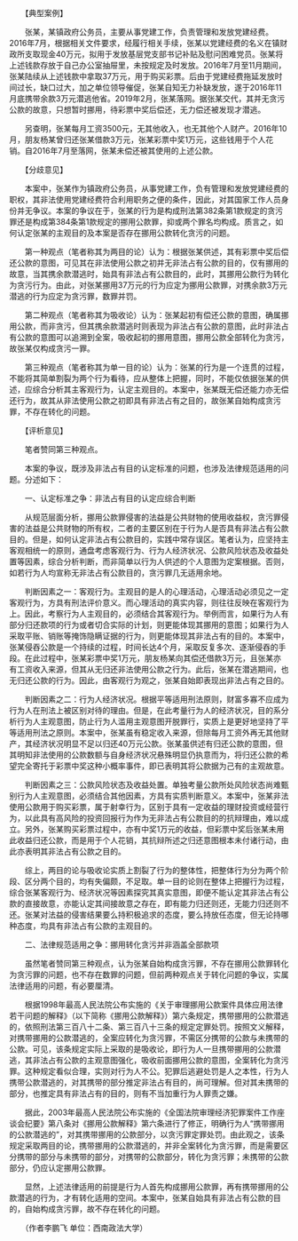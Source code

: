 　　【典型案例】

　　张某，某镇政府公务员，主要从事党建工作，负责管理和发放党建经费。2016年7月，根据相关文件要求，经履行相关手续，张某以党建经费的名义在镇财政所支取现金40万元，拟用于发放基层党支部书记补贴及慰问困难党员。张某将上述钱款存放于自己办公室抽屉里，未按规定及时发放。2016年7月至11月期间，张某陆续从上述钱款中拿取37万元，用于购买彩票。后由于党建经费拖延发放时间过长，缺口过大，加之单位领导催促，张某自知无力补缺发放，遂于2016年11月底携带余款3万元潜逃他省。2019年2月，张某落网。据张某交代，其并无贪污公款的故意，只想暂时挪用，待彩票中奖后偿还，无力偿还被发现才潜逃。

　　另查明，张某每月工资3500元，无其他收入，也无其他个人财产。2016年10月，朋友杨某曾归还张某借款3万元，张某彩票中奖1万元，这些钱用于个人花销。自2016年7月至落网，张某未偿还被其使用的上述公款。

　　【分歧意见】

　　本案中，张某作为镇政府公务员，从事党建工作，负有管理和发放党建经费的职权，其非法使用党建经费符合利用职务之便的条件，因此，对其国家工作人员身份并无争议。本案的争议在于，张某的行为是构成刑法第382条第1款规定的贪污罪还是构成第384条第1款规定的挪用公款罪，抑或两个罪名均构成。质言之，如何认定张某的主观目的及本案是否存在挪用公款转化贪污的问题。

　　第一种观点（笔者称其为两目的论）认为：根据张某供述，其有彩票中奖后偿还公款的意图，可见其在非法使用公款之初并无非法占有公款的目的，仅有挪用的故意，当其携余款潜逃时，始具有非法占有公款目的，此时，其挪用公款行为转化为贪污行为。由此，对张某挪用37万元的行为应定为挪用公款罪，对携余款3万元潜逃的行为应定为贪污罪，数罪并罚。

　　第二种观点（笔者称其为吸收论）认为：张某起初有偿还公款的意图，确属挪用公款，而非贪污，但其携余款潜逃时则表现为非法占有公款的意图，此时非法占有公款的意图可以追溯到全案，吸收起初的挪用意图，挪用公款全部转化为贪污，故张某仅构成贪污一罪。

　　第三种观点（笔者称其为单一目的论）认为：张某的行为是一个连贯的过程，不能将其简单割裂为两个行为看待，应从整体上把握，同时，不能仅依据张某的供述，应综合分析其主客观行为，认定主观目的。本案中，张某既无偿还能力亦无偿还行为，故其从非法使用公款之初即具有非法占有之目的，故张某自始构成贪污罪，不存在转化的问题。

　　【评析意见】

　　笔者赞同第三种观点。

　　本案的争议，既涉及非法占有目的认定标准的问题，也涉及法律规范适用的问题。分述如下：

　　一、认定标准之争：非法占有目的认定应综合判断

　　从规范层面分析，挪用公款罪侵害的法益是公共财物的使用收益权，贪污罪侵害的法益是公共财物的所有权，二者的主要区别在于行为人是否具有非法占有公款目的。但是，如何认定非法占有公款目的，实践中常存误区。笔者认为，应坚持主客观相统一的原则，通盘考虑客观行为、行为人经济状况、公款风险状态及收益处置等因素，综合分析判断，而非简单以行为人供述的个人意图为定案根据。否则，如若行为人均宣称无非法占有公款目的，贪污罪几无适用余地。

　　判断因素之一：客观行为。主观目的是人的心理活动，心理活动必须见之一定客观行为，方具有刑法评价意义。而心理活动的真实内容，则往往反映在客观行为上。因此，考察行为人主观目的，必须结合其客观行为。举例而言，如果行为人有部分归还款项的行为或者切合实际的计划，则更能体现其挪用的意图；如果行为人采取平账、销账等掩饰隐瞒证据的行为，则更能体现其非法占有的目的。本案中，张某侵吞公款是一个持续的过程，时间长达4个月，采取反复多次、逐渐侵吞的手段。在此过程中，张某彩票中奖1万元，朋友杨某向其偿还借款3万元，且张某亦有工资收入来源，但其从无归还非法使用公款之行为。此后，张某在潜逃期间，也无归还公款的行为。因此，由客观行为观之，张某自始即表现出非法占有之目的。

　　判断因素之二：行为人经济状况。根据平等适用刑法原则，财富多寡不应成为行为人在刑法上被区别对待的理由。但是，在此考量行为人的经济状况，目的系分析行为人主观意图，防止行为人滥用主观意图开脱罪行，实质上是更好地坚持了平等适用刑法之原则。本案中，张某虽有稳定收入来源，但除每月工资外再无其他财产，其经济状况明显不足以归还40万元公款。张某虽供述有归还公款的意图，但其明知非法使用的公款数额与自身经济状况悬殊明显仍执意而为，将归还公款的希望完全寄托于彩票中奖这种小概率事件，即已表明其将公款据为己有的主观故意。

　　判断因素之三：公款风险状态及收益处置。单独考量公款所处风险状态尚难甄别行为人主观意图，必须结合其他因素，方具有实质判断意义。本案中，张某非法使用公款用于购买彩票，属于射幸行为，区别于具有一定收益的理财投资或经营行为，以此具有高风险的投资回报行为作为无非法占有公款目的的抗辩理由，难以成立。另外，张某购买彩票过程中，亦有中奖1万元的收益，但彩票中奖后张某未用此收益归还公款，而是用于个人花销，其抗辩所述之归还意图根本未付诸行动，由此亦表明其非法占有公款之目的。

　　综上，两目的论与吸收论实质上割裂了行为的整体性，把整体行为分为两个阶段、区分两个目的，均有失偏颇，不足取。单一目的论则在整体上把握行为过程，综合张某客观行为、经济状况等因素探究其真实意图，即便不能认定其非法占有公款的直接故意，亦能认定其间接故意之存在，即有能力归还则还，无能力归还则不还。张某对法益的侵害结果要么持积极追求的态度，要么持放任态度，但无论持哪种态度，均具有非法占有公款的主观目的。

　　二、法律规范适用之争：挪用转化贪污并非涵盖全部款项

　　虽然笔者赞同第三种观点，认为张某自始构成贪污罪，不存在挪用公款罪转化为贪污罪的问题，也不存在数罪的问题，但前两种观点关于转化问题的争议，实属法律适用的问题，有必要厘清。

　　根据1998年最高人民法院公布实施的《关于审理挪用公款案件具体应用法律若干问题的解释》（以下简称《挪用公款解释》）第六条规定，携带挪用的公款潜逃的，依照刑法第三百八十二条、第三百八十三条的规定定罪处罚。按照文义解释，对携带挪用的公款潜逃的，全案应转化为贪污罪，不需区分携带的公款与未携带的公款。可见，该条规定实际上采取的是吸收论，即行为人一旦携带挪用的公款潜逃，其非法占有公款的主观意图强化，吸收前面挪用公款的意图，全案转化为贪污罪。这种规定看似合理，实则对行为人不公。犯罪后逃避处罚是人之本性，行为人携带公款潜逃的，对其携带的部分推定非法占有目的，尚可理解。但对其未携带的部分，也推定具有非法占有的目的，则有不当加重行为人罪责之嫌。

　　据此，2003年最高人民法院公布实施的《全国法院审理经济犯罪案件工作座谈会纪要》第八条对《挪用公款解释》第六条进行了修正，明确行为人“携带挪用的公款潜逃的”，对其携带挪用的公款部分，以贪污罪定罪处罚。由此观之，该条规定采取两目的论，携带挪用的公款潜逃的，并非全案转化为贪污罪，而是需要区分携带的部分与未携带的部分，对携带的公款部分，转化为贪污罪；未携带的公款部分，仍应认定挪用公款罪。

　　显然，上述法律适用的前提是行为人首先构成挪用公款罪，再有携带挪用的公款潜逃的行为，才有转化适用的空间。本案中，张某自始具有非法占有公款的目的，自始构成贪污罪，故不存在转化的问题。

　　（作者李鹏飞 单位：西南政法大学）